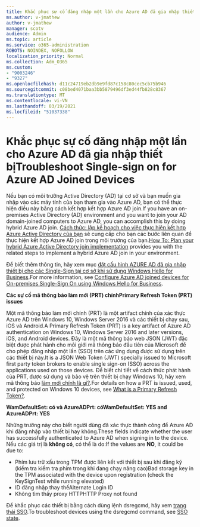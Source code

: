 ```yaml
---
title: Khắc phục sự cố đăng nhập một lần cho Azure AD đã gia nhập thiết bị
ms.author: v-jmathew
author: v-jmathew
manager: scotv
audience: Admin
ms.topic: article
ms.service: o365-administration
ROBOTS: NOINDEX, NOFOLLOW
localization_priority: Normal
ms.collection: Adm_O365
ms.custom:
- "9003246"
- "9327"
ms.openlocfilehash: d11c24719eb2db9e9fd87c158c80cec5cb75b946
ms.sourcegitcommit: c08bed4071baa3bb5879496df3ed44fb828c8367
ms.translationtype: MT
ms.contentlocale: vi-VN
ms.lasthandoff: 03/19/2021
ms.locfileid: "51037338"
---
```

# <a name="troubleshoot-single-sign-on-for-azure-ad-joined-devices"></a><span data-ttu-id="cd604-102">Khắc phục sự cố đăng nhập một lần cho Azure AD đã gia nhập thiết bị</span><span class="sxs-lookup"><span data-stu-id="cd604-102">Troubleshoot Single-sign on for Azure AD Joined Devices</span></span>

<span data-ttu-id="cd604-103">Nếu bạn có môi trường Active Directory (AD) tại cơ sở và bạn muốn gia nhập vào các máy tính của bạn tham gia vào Azure AD, bạn có thể thực hiện điều này bằng cách kết hợp kết hợp Azure AD join.</span><span class="sxs-lookup"><span data-stu-id="cd604-103">If you have an on-premises Active Directory (AD) environment and you want to join your AD domain-joined computers to Azure AD, you can accomplish this by doing hybrid Azure AD join.</span></span> <span data-ttu-id="cd604-104">[Cách thức: lập kế hoạch cho việc thực hiện kết hợp Azure Active Directory của bạn](https://docs.microsoft.com/azure/active-directory/devices/hybrid-azuread-join-plan) sẽ cung cấp cho bạn các bước liên quan để thực hiện kết hợp Azure AD join trong môi trường của bạn.</span><span class="sxs-lookup"><span data-stu-id="cd604-104">[How To: Plan your hybrid Azure Active Directory join implementation](https://docs.microsoft.com/azure/active-directory/devices/hybrid-azuread-join-plan) provides you with the related steps to implement a hybrid Azure AD join in your environment.</span></span>

<span data-ttu-id="cd604-105">Để biết thêm thông tin, hãy xem mục [đặt cấu hình AZURE AD đã gia nhập thiết bị cho các Single-Sign tại cơ sở khi sử dụng Windows Hello for Business](https://docs.microsoft.com/windows/security/identity-protection/hello-for-business/hello-hybrid-aadj-sso-base).</span><span class="sxs-lookup"><span data-stu-id="cd604-105">For more information, see [Configure Azure AD joined devices for On-premises Single-Sign On using Windows Hello for Business](https://docs.microsoft.com/windows/security/identity-protection/hello-for-business/hello-hybrid-aadj-sso-base).</span></span>

<span data-ttu-id="cd604-106">**Các sự cố mã thông báo làm mới (PRT) chính**</span><span class="sxs-lookup"><span data-stu-id="cd604-106">**Primary Refresh Token (PRT) issues**</span></span>

<span data-ttu-id="cd604-107">Một mã thông báo làm mới chính (PRT) là một artifact chính của xác thực Azure AD trên Windows 10, Windows Server 2016 và các thiết bị chạy sau, iOS và Android.</span><span class="sxs-lookup"><span data-stu-id="cd604-107">A Primary Refresh Token (PRT) is a key artifact of Azure AD authentication on Windows 10, Windows Server 2016 and later versions, iOS, and Android devices.</span></span> <span data-ttu-id="cd604-108">Đây là một mã thông báo web JSON (JWT) đặc biệt được phát hành cho môi giới mã thông báo đầu tiên của Microsoft để cho phép đăng nhập một lần (SSO) trên các ứng dụng được sử dụng trên các thiết bị này.</span><span class="sxs-lookup"><span data-stu-id="cd604-108">It is a JSON Web Token (JWT) specially issued to Microsoft first party token brokers to enable single sign-on (SSO) across the applications used on those devices.</span></span> <span data-ttu-id="cd604-109">Để biết chi tiết về cách thức phát hành của PRT, được sử dụng và bảo vệ trên thiết bị chạy Windows 10, hãy xem mã thông báo [làm mới chính là gì?](https://docs.microsoft.com/azure/active-directory/devices/concept-primary-refresh-token).</span><span class="sxs-lookup"><span data-stu-id="cd604-109">For details on how a PRT is issued, used, and protected on Windows 10 devices, see [What is a Primary Refresh Token?](https://docs.microsoft.com/azure/active-directory/devices/concept-primary-refresh-token).</span></span>

<span data-ttu-id="cd604-110">**WamDefaultSet: có và AzureADPrt: có**</span><span class="sxs-lookup"><span data-stu-id="cd604-110">**WamDefaultSet: YES and AzureADPrt: YES**</span></span>

<span data-ttu-id="cd604-111">Những trường này cho biết người dùng đã xác thực thành công để Azure AD khi đăng nhập vào thiết bị hay không.</span><span class="sxs-lookup"><span data-stu-id="cd604-111">These fields indicate whether the user has successfully authenticated to Azure AD when signing in to the device.</span></span> <span data-ttu-id="cd604-112">Nếu các giá trị là **không có**, có thể là do:</span><span class="sxs-lookup"><span data-stu-id="cd604-112">If the values are **NO**, it could be due to:</span></span>

- <span data-ttu-id="cd604-113">Phím lưu trữ xấu trong TPM được liên kết với thiết bị sau khi đăng ký (kiểm tra kiểm tra phím trong khi đang chạy nâng cao)</span><span class="sxs-lookup"><span data-stu-id="cd604-113">Bad storage key in the TPM associated with the device upon registration (check the KeySignTest while running elevated)</span></span>
- <span data-ttu-id="cd604-114">ID đăng nhập thay thế</span><span class="sxs-lookup"><span data-stu-id="cd604-114">Alternate Login ID</span></span>
- <span data-ttu-id="cd604-115">Không tìm thấy proxy HTTP</span><span class="sxs-lookup"><span data-stu-id="cd604-115">HTTP Proxy not found</span></span>

<span data-ttu-id="cd604-116">Để khắc phục các thiết bị bằng cách dùng lệnh dsregcmd, hãy xem [trạng thái SSO](https://docs.microsoft.com/azure/active-directory/devices/troubleshoot-device-dsregcmd#sso-state).</span><span class="sxs-lookup"><span data-stu-id="cd604-116">To troubleshoot devices using the dsregcmd command, see [SSO state](https://docs.microsoft.com/azure/active-directory/devices/troubleshoot-device-dsregcmd#sso-state).</span></span>
